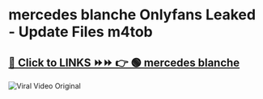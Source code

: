 
 # mercedes blanche Onlyfans Leaked - Update Files m4tob

## <h2><a href="https://clipsfans.com/mercedes_blanche&ref=git">🔗 Click to LINKS ⏩⏩ 👉 🟢 mercedes blanche </a></h2>

<a href="https://clipsfans.com/mercedes_blanche&ref=git" rel="nofollow" data-target="animated-image.originalLink"><img src="https://i.ibb.co.com/xMMVF88/686577567.gif" alt="Viral Video Original" style="max-width: 100%; display: inline-block;" data-target="animated-image.originalImage"></a>

